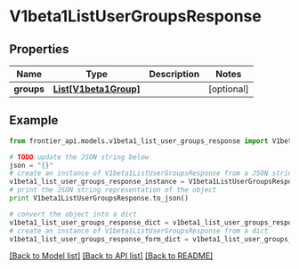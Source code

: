 # V1beta1ListUserGroupsResponse


## Properties
Name | Type | Description | Notes
------------ | ------------- | ------------- | -------------
**groups** | [**List[V1beta1Group]**](V1beta1Group.md) |  | [optional] 

## Example

```python
from frontier_api.models.v1beta1_list_user_groups_response import V1beta1ListUserGroupsResponse

# TODO update the JSON string below
json = "{}"
# create an instance of V1beta1ListUserGroupsResponse from a JSON string
v1beta1_list_user_groups_response_instance = V1beta1ListUserGroupsResponse.from_json(json)
# print the JSON string representation of the object
print V1beta1ListUserGroupsResponse.to_json()

# convert the object into a dict
v1beta1_list_user_groups_response_dict = v1beta1_list_user_groups_response_instance.to_dict()
# create an instance of V1beta1ListUserGroupsResponse from a dict
v1beta1_list_user_groups_response_form_dict = v1beta1_list_user_groups_response.from_dict(v1beta1_list_user_groups_response_dict)
```
[[Back to Model list]](../README.md#documentation-for-models) [[Back to API list]](../README.md#documentation-for-api-endpoints) [[Back to README]](../README.md)


